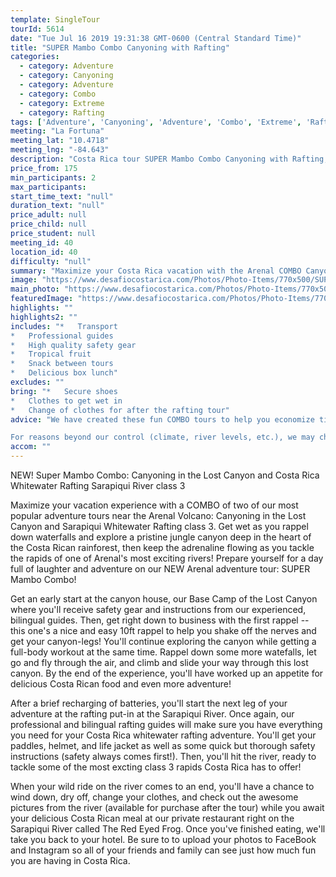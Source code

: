 ```yaml
---
template: SingleTour
tourId: 5614
date: "Tue Jul 16 2019 19:31:38 GMT-0600 (Central Standard Time)"
title: "SUPER Mambo Combo Canyoning with Rafting"
categories: 
  - category: Adventure
  - category: Canyoning
  - category: Adventure
  - category: Combo
  - category: Extreme
  - category: Rafting
tags: ['Adventure', 'Canyoning', 'Adventure', 'Combo', 'Extreme', 'Rafting']
meeting: "La Fortuna"
meeting_lat: "10.4718"
meeting_lng: "-84.643"
description: "Costa Rica tour SUPER Mambo Combo Canyoning with Rafting, id 5614"
price_from: 175
min_participants: 2
max_participants: 
start_time_text: "null"
duration_text: "null"
price_adult: null
price_child: null
price_student: null
meeting_id: 40
location_id: 40
difficulty: "null"
summary: "Maximize your Costa Rica vacation with the Arenal COMBO Canyoning in the Lost Canyon and Sarapiqui Whitewater Rafting! Get wet as you rappel down waterfalls and explore deep into the heart of the Costa Rican rainforest... then keep the adrenaline flowing as you tackle the rapids of one of Arenal's most exciting rivers - the Sarapiqui River!"
image: "https://www.desafiocostarica.com/Photos/Photo-Items/770x500/SUPER-Mambo-Combo-Canyoning-with-Rafting-1507316959.jpg"
main_photo: "https://www.desafiocostarica.com/Photos/Photo-Items/770x500/SUPER-Mambo-Combo-Canyoning-with-Rafting-1507316959.jpg"
featuredImage: "https://www.desafiocostarica.com/Photos/Photo-Items/770x500/SUPER-Mambo-Combo-Canyoning-with-Rafting-1507316959.jpg"
highlights: ""
highlights2: ""
includes: "*   Transport
*   Professional guides
*   High quality safety gear
*   Tropical fruit
*   Snack between tours
*   Delicious box lunch"
excludes: ""
bring: "*   Secure shoes
*   Clothes to get wet in
*   Change of clothes for after the rafting tour"
advice: "We have created these fun COMBO tours to help you economize time and money on your vacation - we will coordinate your tour pick-ups and drop-offs and in some COMBOS, you may have a short break at office to take a breather before the next tour. Please keep your itinerary with you so you are aware of your COMBO logistics. Have a look at our Adventure Waiver if you have questions about our Costa Rica adventure tour policies.

For reasons beyond our control (climate, river levels, etc.), we may change to a more-suitable tour with an equal or similar adventure-appeal or offer other tour options so you don\`t miss out on a fun day in Costa Rica. We reserve the right to cancel a trip due to unfavorable conditions & will only run a tour according to our policies. Full refund is given if (on rare occasion) no tour is run. This adventure involves some inherent risk and physical exertion, so you must be in good physical condition! While the recommended weight limit for our canyoneering (rappelling) tour and most zip line tours is 220 lbs (100 kilos) it’s more about waist size than weight as the ropes (canyoneering) and cables (zip lines) are rated for well over 220 lbs but the maximum waist size for the harnesses used for these tours is 42 inches. So if you are a little over 220 lbs but your waist is less than 42 inches you can still do these tours."
accom: ""
---
```

NEW! Super Mambo Combo: Canyoning in the Lost Canyon and Costa Rica Whitewater Rafting Sarapiqui River class 3

Maximize your vacation experience with a COMBO of two of our most popular adventure tours near the Arenal Volcano: Canyoning in the Lost Canyon and Sarapiqui Whitewater Rafting class 3. Get wet as you rappel down waterfalls and explore a pristine jungle canyon deep in the heart of the Costa Rican rainforest, then keep the adrenaline flowing as you tackle the rapids of one of Arenal's most exciting rivers! Prepare yourself for a day full of laughter and adventure on our NEW Arenal adventure tour: SUPER Mambo Combo!

Get an early start at the canyon house, our Base Camp of the Lost Canyon where you'll receive safety gear and instructions from our experienced, bilingual guides. Then, get right down to business with the first rappel -- this one's a nice and easy 10ft rappel to help you shake off the nerves and get your canyon-legs! You'll continue exploring the canyon while getting a full-body workout at the same time. Rappel down some more watefalls, let go and fly through the air, and climb and slide your way through this lost canyon. By the end of the experience, you'll have worked up an appetite for delicious Costa Rican food and even more adventure!

After a brief recharging of batteries, you'll start the next leg of your adventure at the rafting put-in at the Sarapiqui River. Once again, our professional and bilingual rafting guides will make sure you have everything you need for your Costa Rica whitewater rafting adventure. You'll get your paddles, helmet, and life jacket as well as some quick but thorough safety instructions (safety always comes first!). Then, you'll hit the river, ready to tackle some of the most excting class 3 rapids Costa Rica has to offer!

When your wild ride on the river comes to an end, you'll have a chance to wind down, dry off, change your clothes, and check out the awesome pictures from the river (available for purchase after the tour) while you await your delicious Costa Rican meal at our private restaurant right on the Sarapiqui River called The Red Eyed Frog. Once you've finished eating, we'll take you back to your hotel. Be sure to to upload your photos to FaceBook and Instagram so all of your friends and family can see just how much fun you are having in Costa Rica.
